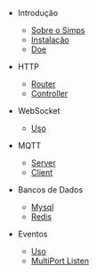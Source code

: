 * Introdução
    * [Sobre o Simps](pt-br/README.md)
    * [Instalação](pt-br/install.md)
    * [Doe](pt-br/donate.md)

* HTTP
    * [Router](pt-br/http/router.md)
    * [Controller](pt-br/http/controller.md)

* WebSocket
    * [Uso](pt-br/websocket/init.md)

* MQTT
    * [Server](pt-br/mqtt/server.md)
    * [Client](pt-br/mqtt/client.md)

* Bancos de Dados
    * [Mysql](pt-br/database/mysql.md)
    * [Redis](pt-br/database/redis.md)

* Eventos
    * [Uso](pt-br/listens.md)
    * [MultiPort Listen](pt-br/multi-port-listen.md)